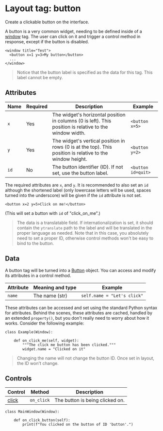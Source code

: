 # Layout tag: button

Create a clickable button on the interface.

A button is a very common widget, needing to be defined inside
of a [window](./window.md) tag.  The user can click on it and trigger
a control method in response, except if the button is disabled.

```
<window title="Test">
  <button x=1 y=3>My button</button>
  ...
</window>
```

> Notice that the button label is specified as the data for this
  tag.  This label cannot be empty.

## Attributes

| Name         | Required | Description              | Example     |
| ------------ | -------- | ------------------------ | ----------- |
| `x` | Yes | The widget's horizontal position in columns (0 is left). This position is relative to the window width. | `<button x=5>` |
| `y` | Yes | The widget's vertical position in rows (0 is at the top). This position is relative to the window height. | `<button y=2>` |
| `id` | No | The button identifier (ID). If not set, use the button label. | `<button id=quit>` |

The required attributes are `x`, and `y`.  It is recommended
to also set an `id` although the shortened label (only lowercase
letters will be used, spaces turned into the underscore) will be
given if the `id` attribute is not set.

    <button x=2 y=5>Click on me!</button>

(This will set a button with `id` of "click_on_me".)

> The data is a translatable field.  If internationalization is
  set, it should contain the `ytranslate` path to the label and will
  be translated in the proper language as needed. Note that in this case,
  you absolutely need to set a proper ID, otherwise control methods
  won't be easy to bind to the button.

## Data

A button tag will be turned into a [Button](../class/Button.md) object.
You can access and modify its attributes in a control method.

| Attribute      | Meaning and type | Example                     |
| -------------- | ---------------- | --------------------------- |
| `name` | The name (str) | `self.name = "Let's click"` |

These attributes can be accessed and set using the standard Python
syntax for attributes.  Behind the scenes, these attributes are cached,
handled by an extended `property()`, but you don't really need to
worry about how it works.  Consider the following example:

    class Example(Window):

        def on_click_me(self, widget):
            """The click me button has been clicked."""
            widget.name = "Clicked on it"

> Changing the name will not change the button ID.  Once set
  in layout, the ID won't change.

## Controls

| Control                           | Method       | Description    |
| --------------------------------- | ------------ | -------------- |
| [click](../../control/click.md) | `on_click` | The button is being clicked on. |

    class MainWindow(Window):

        def on_click_button(self):
            print(f"You clicked on the button of ID 'button'.")


